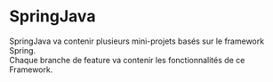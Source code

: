 # SpringJava
SpringJava va contenir plusieurs mini-projets basés sur le framework Spring.  
Chaque branche de feature va contenir les fonctionnalités de ce Framework.
